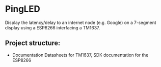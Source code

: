 # PingLED

Display the latency/delay to an internet node (e.g. Google) on a 7-segment display using a ESP8266 interfacing a TM1637.

  ## Project structure:
  * Documentation
    Datasheets for TM1637, SDK documentation for the ESP8266 
